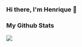 ### Hi there, I'm Henrique 👋

<!--

Here are some ideas to get you started:

- 🔭 I’m currently working on ...
- 🌱 I’m currently learning ...
- 👯 I’m looking to collaborate on ...
- 🤔 I’m looking for help with ...
- 💬 Ask me about ...
- 📫 How to reach me: ...
- 😄 Pronouns: ...
- ⚡ Fun fact: ...
-->

### My Github Stats
<a href="https://github.com/henrigm4626/github-readme-stats">
  <img align="center" src="https://github-readme-stats.vercel.app/api?username=henrigm4626&?count_private=true&show_icons=true&theme=github_dark">
</a>
<!--[![Henrique Marques' GitHub stats](https://github-readme-stats.vercel.app/api?username=henrigm4626&?count_private=true&show_icons=true&theme=github_dark)](https://github.com/henrigm4626/github-readme-stats)

[![Top Langs](https://github-readme-stats.vercel.app/api/top-langs/?username=henrigm4626&layout=compact&?count_private=true&theme=github_dark)](https://github.com/henrigm4626/github-readme-stats)
